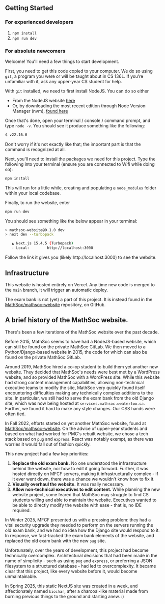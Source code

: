 ## Getting Started

### For experienced developers

1. `npm install`
2. `npm run dev`

### For absolute newcomers

Welcome! You'll need a few things to start development.

First, you need to get this code copied to your computer. We do so using `git`, a program you were or will be taught about in CS 136L. If you're unfamiliar with it, ask any upper-year CS student for help.

With `git` installed, we need to first install NodeJS. You can do so either

- From the NodeJS website [here](https://nodejs.org/en)
- Or, by downloading the most recent edition through Node Version Manager (nvm), [found here](https://github.com/nvm-sh/nvm)

Once that's done, open your terminal / console / command prompt, and type `node -v`. You should see it produce something like the following:

```sh
$ v22.16.0
```

Don't worry if it's not exactly like that; the important part is that the command is recognized at all.

Next, you'll need to install the packages we need for this project. Type the following into your terminal (ensure you are connected to Wifi while doing so):

```sh
npm install
```

This will run for a little while, creating and populating a `node_modules` folder within your local codebase.

Finally, to run the website, enter

```sh
npm run dev
```

You should see something like the below appear in your terminal:

```sh
> mathsoc-website@0.1.0 dev
> next dev --turbopack

   ▲ Next.js 15.4.5 (Turbopack)
   - Local:        http://localhost:3000

```

Follow the link it gives you (likely http://localhost:3000) to see the website.

## Infrastructure

This website is hosted entirely on Vercel. Any time new code is merged to the `main` branch, it will trigger an automatic deploy.

The exam bank is not (yet) a part of this project. It is instead found in the [MathSoc/mathsoc-website](https://github.com/MathSoc/mathsoc-website) repository, on GitHub.

## A brief history of the MathSoc website.

There's been a few iterations of the MathSoc website over the past decade.

Before 2015, MathSoc seems to have had a NodeJS-based website, which can still be found on the private MathSoc GitLab. We then moved to a Python/Django-based website in 2015, the code for which can also be found on the private MathSoc GitLab.

Around 2019, MathSoc hired a co-op student to build them yet another new website. They decided that MathSoc's needs were best met by a WordPress website, and so provided MathSoc with a WordPress site. While this website had strong content management capabilities, allowing non-technical executive teams to modify the site, MathSoc very quickly found itself encountering difficulties making any technically complex additions to the site. In particular, we still had to serve the exam bank from the old Django site, which was now being hosted at `services.mathsoc.uwaterloo.ca`. Further, we found it hard to make any style changes. Our CSS hands were often tied.

In Fall 2022, efforts started on yet another MathSoc website, found at [MathSoc/mathsoc-website](https://github.com/MathSoc/mathsoc-website). On the advice of upper-year students and based on what had worked for PMC's rebuilt website, we chose a tech stack based on `pug` and `express`. React was notably exempt, as there was worries it would fall out of fashion quickly.

This new project had a few key priorities:

1. **Replace the old exam bank.** No one understood the infrastructure behind the website, nor how to edit it going forward. Further, it was hosted directly on MFCF servers, making it infrastructurally complex - if it ever went down, there was a chance we wouldn't know how to fix it.
2. **Visually overhaul the website.** It was really necessary.
3. **Allow non-technical executives to edit content.** While planning the new website project, some feared that MathSoc may struggle to find CS students willing and able to maintain the website. Executives wanted to be able to directly modify the website with ease - that is, no IDE required.

In Winter 2025, MFCF presented us with a pressing problem: they had a vital security upgrade they needed to perform on the servers running the old exam bank, and we had no idea how the Django site would respond to it. In response, we fast-tracked the exam bank elements of the website, and replaced the old exam bank with the new `pug` site.

Unfortunately, over the years of development, this project had become technically overcomplex. Architectural decisions that had been made in the name of simplicity - such as using `pug` and `express`, or preferring a JSON filesystem to a structured database - had led to overcomplexity. It became clear that this project, like every website before it, would become unmaintainable.

In Spring 2025, this static NextJS site was created in a week, and affectionately named `biochar`, after a charcoal-like material made from burning previous things to the ground and starting anew. :)
